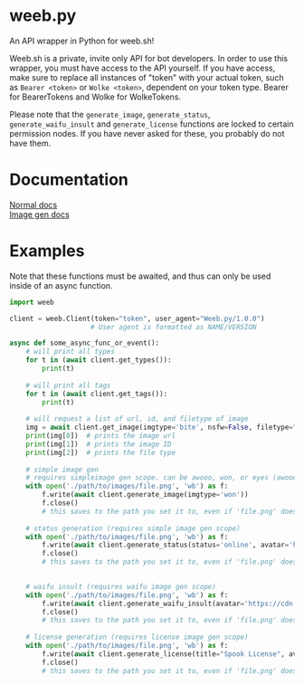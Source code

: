 # weeb.py
An API wrapper in Python for weeb.sh!

Weeb.sh is a private, invite only API for bot developers. In order to use this wrapper, you must have access to the API yourself. If you have access, make sure to replace all instances of "token" with your actual token, such as `Bearer <token>` or `Wolke <token>`, dependent on your token type. Bearer for BearerTokens and Wolke for WolkeTokens.

Please note that the `generate_image`, `generate_status`, `generate_waifu_insult` and `generate_license` functions are locked to certain permission nodes. If you have never asked for these, you probably do not have them.

# Documentation
[Normal docs](https://gist.github.com/DasWolke/f9f8eb7bb9c4faeb10d33ab5bcc95898)\
[Image gen docs](https://gist.github.com/DasWolke/3b1f884ac7779faab7e1026feed78b6c)

# Examples
Note that these functions must be awaited, and thus can only be used inside of an async function.
```python
import weeb

client = weeb.Client(token="token", user_agent="Weeb.py/1.0.0")
                    # User agent is formatted as NAME/VERSION

async def some_async_func_or_event():
    # will print all types
    for t in (await client.get_types()):
        print(t)
        
    # will print all tags
    for t in (await client.get_tags()):
        print(t)
        
    # will request a list of url, id, and filetype of image
    img = await client.get_image(imgtype='bite', nsfw=False, filetype="gif")
    print(img[0])  # prints the image url
    print(img[1])  # prints the image ID
    print(img[2])  # prints the file type
    
    # simple image gen
    # requires simpleimage gen scope. can be awooo, won, or eyes (awooo allows for hair and face as parameters to colour them)
    with open('./path/to/images/file.png', 'wb') as f:
        f.write(await client.generate_image(imgtype='won'))
        f.close()
        # this saves to the path you set it to, even if 'file.png' doesn't exist
        
    # status generation (requires simple image gen scope)
    with open('./path/to/images/file.png', 'wb') as f:
        f.write(await client.generate_status(status='online', avatar='https://cdn.discordapp.com/avatars/267207628965281792/f2f0b2f75710e334095132f33e15bce0.png'))
        f.close()
        # this saves to the path you set it to, even if 'file.png' doesn't exist

        
    # waifu insult (requires waifu image gen scope)
    with open('./path/to/images/file.png', 'wb') as f:
        f.write(await client.generate_waifu_insult(avatar='https://cdn.discordapp.com/avatars/267207628965281792/f2f0b2f75710e334095132f33e15bce0.png'))
        f.close()
        # this saves to the path you set it to, even if 'file.png' doesn't exist
        
    # license generation (requires license image gen scope)
    with open('./path/to/images/file.png', 'wb') as f:
        f.write(await client.generate_license(title="Spook License", avatar="https://imgur.com/zPn0DYT.png", badges=["https://imgur.com/zPn0DYT.png", "https://imgur.com/zPn0DYT.png", "https://imgur.com/zPn0DYT.png"], widgets=["1", "2", "3"]))
        f.close()
        # this saves to the path you set it to, even if 'file.png' doesn't exist
 
```